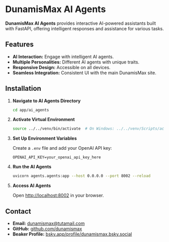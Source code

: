 # DunamisMax AI Agents

**DunamisMax AI Agents** provides interactive AI-powered assistants built with FastAPI, offering intelligent responses and assistance for various tasks.

## Features

- **AI Interaction:** Engage with intelligent AI agents.
- **Multiple Personalities:** Different AI agents with unique traits.
- **Responsive Design:** Accessible on all devices.
- **Seamless Integration:** Consistent UI with the main DunamisMax site.

## Installation

1. **Navigate to AI Agents Directory**

   ```bash
   cd app/ai_agents
   ```

2. **Activate Virtual Environment**

   ```bash
   source ../../venv/bin/activate  # On Windows: ../../venv/Scripts/activate
   ```

3. **Set Up Environment Variables**

   Create a `.env` file and add your OpenAI API key:

   ```env
   OPENAI_API_KEY=your_openai_api_key_here
   ```

4. **Run the AI Agents**

   ```bash
   uvicorn agents.agents:app --host 0.0.0.0 --port 8002 --reload
   ```

5. **Access AI Agents**

   Open [http://localhost:8002](http://localhost:8002) in your browser.

## Contact

- **Email:** [dunamismax@tutamail.com](mailto:dunamismax@tutamail.com)
- **GitHub:** [github.com/dunamismax](https://github.com/dunamismax)
- **Beaker Profile:** [bsky.app/profile/dunamismax.bsky.social](https://bsky.app/profile/dunamismax.bsky.social)
